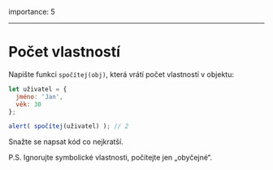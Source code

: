 importance: 5

---

# Počet vlastností

Napište funkci `spočítej(obj)`, která vrátí počet vlastností v objektu:

```js
let uživatel = {
  jméno: 'Jan',
  věk: 30
};

alert( spočítej(uživatel) ); // 2
```

Snažte se napsat kód co nejkratší.

P.S. Ignorujte symbolické vlastnosti, počítejte jen „obyčejné“.

